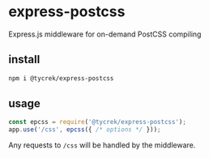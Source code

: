 # express-postcss
Express.js middleware for on-demand PostCSS compiling

## install

```bash
npm i @tycrek/express-postcss
```

## usage

```js
const epcss = require('@tycrek/express-postcss');
app.use('/css', epcss({ /* options */ }));
```

Any requests to `/css` will be handled by the middleware.
